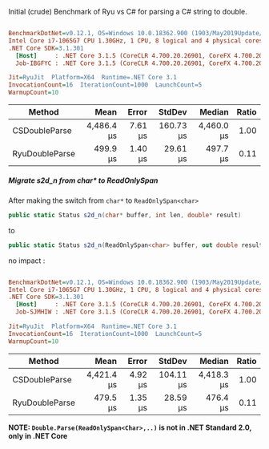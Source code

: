 ﻿
Initial (crude) Benchmark of Ryu vs C# for parsing a C# string to double.


``` ini

BenchmarkDotNet=v0.12.1, OS=Windows 10.0.18362.900 (1903/May2019Update/19H1)
Intel Core i7-1065G7 CPU 1.30GHz, 1 CPU, 8 logical and 4 physical cores
.NET Core SDK=3.1.301
  [Host]     : .NET Core 3.1.5 (CoreCLR 4.700.20.26901, CoreFX 4.700.20.27001), X64 RyuJIT
  Job-IBGFYC : .NET Core 3.1.5 (CoreCLR 4.700.20.26901, CoreFX 4.700.20.27001), X64 RyuJIT

Jit=RyuJit  Platform=X64  Runtime=.NET Core 3.1  
InvocationCount=16  IterationCount=1000  LaunchCount=5  
WarmupCount=10  

```
|         Method |       Mean |   Error |    StdDev |     Median | Ratio |
|--------------- |-----------:|--------:|----------:|-----------:|------:|
|  CSDoubleParse | 4,486.4 µs | 7.61 µs | 160.73 µs | 4,460.0 µs |  1.00 |
| RyuDoubleParse |   499.9 µs | 1.40 µs |  29.61 µs |   497.7 µs |  0.11 |
##### Migrate s2d_n from char* to ReadOnlySpan
After making the switch from `char*` to `ReadOnlySpan<char>`
```csharp
public static Status s2d_n(char* buffer, int len, double* result)
```
to 
```csharp
public static Status s2d_n(ReadOnlySpan<char> buffer, out double result)
```
no impact :

``` ini

BenchmarkDotNet=v0.12.1, OS=Windows 10.0.18362.900 (1903/May2019Update/19H1)
Intel Core i7-1065G7 CPU 1.30GHz, 1 CPU, 8 logical and 4 physical cores
.NET Core SDK=3.1.301
  [Host]     : .NET Core 3.1.5 (CoreCLR 4.700.20.26901, CoreFX 4.700.20.27001), X64 RyuJIT
  Job-SJMHIW : .NET Core 3.1.5 (CoreCLR 4.700.20.26901, CoreFX 4.700.20.27001), X64 RyuJIT

Jit=RyuJit  Platform=X64  Runtime=.NET Core 3.1  
InvocationCount=16  IterationCount=1000  LaunchCount=5  
WarmupCount=10  

```
|         Method |       Mean |   Error |    StdDev |     Median | Ratio |
|--------------- |-----------:|--------:|----------:|-----------:|------:|
|  CSDoubleParse | 4,421.4 μs | 4.92 μs | 104.11 μs | 4,418.3 μs |  1.00 |
| RyuDoubleParse |   479.5 μs | 1.35 μs |  28.59 μs |   476.4 μs |  0.11 |

**NOTE: `Double.Parse(ReadOnlySpan<Char>,..)` is not in .NET Standard 2.0, only in .NET Core**

